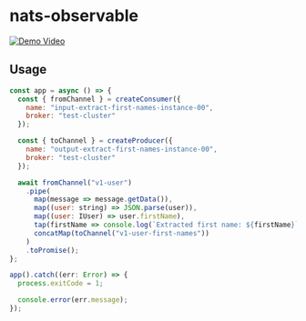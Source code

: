 # nats-observable

[![Demo Video](https://img.youtube.com/vi/F_IsZ-FHX-M/hqdefault.jpg)](https://www.youtube.com/watch?v=F_IsZ-FHX-M)

## Usage

```js
const app = async () => {
  const { fromChannel } = createConsumer({
    name: "input-extract-first-names-instance-00",
    broker: "test-cluster"
  });

  const { toChannel } = createProducer({
    name: "output-extract-first-names-instance-00",
    broker: "test-cluster"
  });

  await fromChannel("v1-user")
    .pipe(
      map(message => message.getData()),
      map((user: string) => JSON.parse(user)),
      map((user: IUser) => user.firstName),
      tap(firstName => console.log(`Extracted first name: ${firstName}`)),
      concatMap(toChannel("v1-user-first-names"))
    )
    .toPromise();
};

app().catch((err: Error) => {
  process.exitCode = 1;

  console.error(err.message);
});
```

